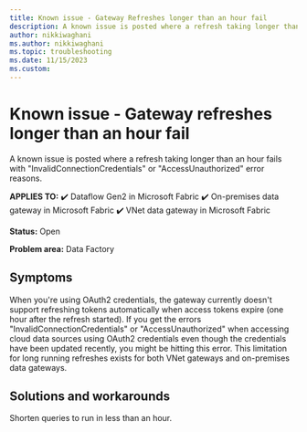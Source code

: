 ```yaml
---
title: Known issue - Gateway Refreshes longer than an hour fail
description: A known issue is posted where a refresh taking longer than an hour fails with  "InvalidConnectionCredentials" or "AccessUnauthorized" error reasons.
author: nikkiwaghani
ms.author: nikkiwaghani
ms.topic: troubleshooting  
ms.date: 11/15/2023
ms.custom: 
---
```


# Known issue - Gateway refreshes longer than an hour fail

A known issue is posted where a refresh taking longer than an hour fails with  "InvalidConnectionCredentials" or "AccessUnauthorized" error reasons.

**APPLIES TO:**
✔️ Dataflow Gen2 in Microsoft Fabric
✔️ On-premises data gateway in Microsoft Fabric
✔️ VNet data gateway in Microsoft Fabric

**Status:** Open

**Problem area:** Data Factory

## Symptoms

When you're using OAuth2 credentials, the gateway currently doesn't support refreshing tokens automatically when access tokens expire (one hour after the refresh started). If you get the errors "InvalidConnectionCredentials" or "AccessUnauthorized" when accessing cloud data sources using OAuth2 credentials even though the credentials have been updated recently, you might be hitting this error. This limitation for long running refreshes exists for both VNet gateways and on-premises data gateways.

## Solutions and workarounds

Shorten queries to run in less than an hour.
